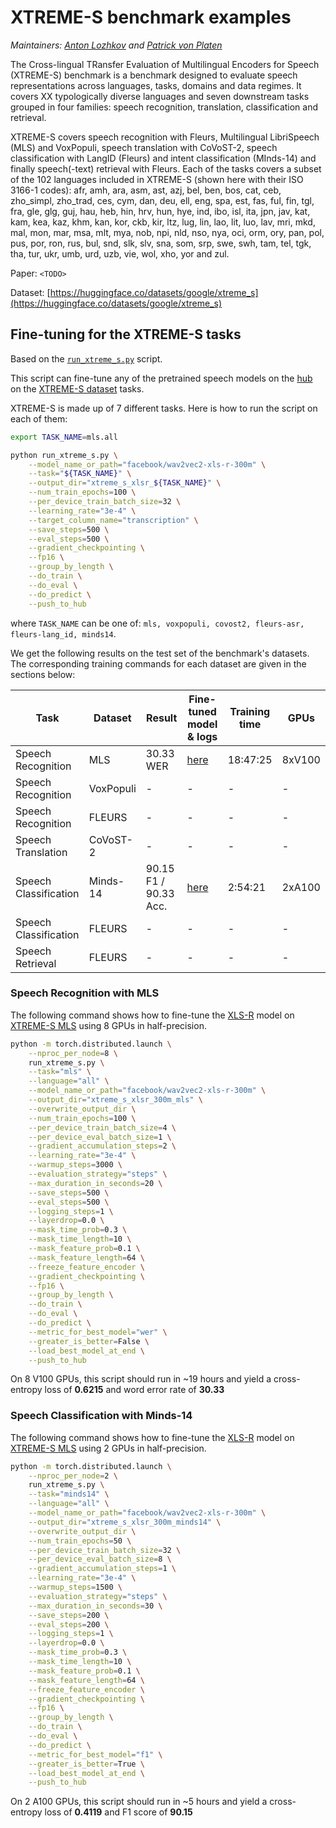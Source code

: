 <!---
Copyright 2022 The HuggingFace Team. All rights reserved.

Licensed under the Apache License, Version 2.0 (the "License");
you may not use this file except in compliance with the License.
You may obtain a copy of the License at

    http://www.apache.org/licenses/LICENSE-2.0

Unless required by applicable law or agreed to in writing, software
distributed under the License is distributed on an "AS IS" BASIS,
WITHOUT WARRANTIES OR CONDITIONS OF ANY KIND, either express or implied.
See the License for the specific language governing permissions and
limitations under the License.
-->

# XTREME-S benchmark examples

*Maintainers: [Anton Lozhkov](https://github.com/anton-l) and [Patrick von Platen](https://github.com/patrickvonplaten)*

The Cross-lingual TRansfer Evaluation of Multilingual Encoders for Speech (XTREME-S) benchmark is a benchmark designed to evaluate speech representations across languages, tasks, domains and data regimes. It covers XX typologically diverse languages and seven downstream tasks grouped in four families: speech recognition, translation, classification and retrieval.

XTREME-S covers speech recognition with Fleurs, Multilingual LibriSpeech (MLS) and VoxPopuli, speech translation with CoVoST-2, speech classification with LangID (Fleurs) and intent classification (MInds-14) and finally speech(-text) retrieval with Fleurs. Each of the tasks covers a subset of the 102 languages included in XTREME-S (shown here with their ISO 3166-1 codes): afr, amh, ara, asm, ast, azj, bel, ben, bos, cat, ceb, zho_simpl, zho_trad, ces, cym, dan, deu, ell, eng, spa, est, fas, ful, fin, tgl, fra, gle, glg, guj, hau, heb, hin, hrv, hun, hye, ind, ibo, isl, ita, jpn, jav, kat, kam, kea, kaz, khm, kan, kor, ckb, kir, ltz, lug, lin, lao, lit, luo, lav, mri, mkd, mal, mon, mar, msa, mlt, mya, nob, npi, nld, nso, nya, oci, orm, ory, pan, pol, pus, por, ron, rus, bul, snd, slk, slv, sna, som, srp, swe, swh, tam, tel, tgk, tha, tur, ukr, umb, urd, uzb, vie, wol, xho, yor and zul.

Paper: `<TODO>`

Dataset: [https://huggingface.co/datasets/google/xtreme_s](https://huggingface.co/datasets/google/xtreme_s)

## Fine-tuning for the XTREME-S tasks

Based on the [`run_xtreme_s.py`](https://github.com/huggingface/transformers/blob/main/examples/research_projects/xtreme-s/run_xtreme_s.py) script.

This script can fine-tune any of the pretrained speech models on the [hub](https://huggingface.co/models?pipeline_tag=automatic-speech-recognition) on the [XTREME-S dataset](https://huggingface.co/datasets/google/xtreme_s) tasks.

XTREME-S is made up of 7 different tasks. Here is how to run the script on each of them:

```bash
export TASK_NAME=mls.all

python run_xtreme_s.py \
    --model_name_or_path="facebook/wav2vec2-xls-r-300m" \
    --task="${TASK_NAME}" \
    --output_dir="xtreme_s_xlsr_${TASK_NAME}" \
    --num_train_epochs=100 \
    --per_device_train_batch_size=32 \
    --learning_rate="3e-4" \
    --target_column_name="transcription" \
    --save_steps=500 \
    --eval_steps=500 \
    --gradient_checkpointing \
    --fp16 \
    --group_by_length \
    --do_train \
    --do_eval \
    --do_predict \
    --push_to_hub
```

where `TASK_NAME` can be one of: `mls, voxpopuli, covost2, fleurs-asr, fleurs-lang_id, minds14`.

We get the following results on the test set of the benchmark's datasets. 
The corresponding training commands for each dataset are given in the sections below:

| Task                  | Dataset   | Result                | Fine-tuned model & logs                                            | Training time | GPUs   |
|-----------------------|-----------|-----------------------|--------------------------------------------------------------------|---------------|--------|
| Speech Recognition    | MLS       | 30.33 WER             | [here](https://huggingface.co/anton-l/xtreme_s_xlsr_300m_mls/)     | 18:47:25      | 8xV100 |
| Speech Recognition    | VoxPopuli | -                     | -                                                                  | -             | -      |
| Speech Recognition    | FLEURS    | -                     | -                                                                  | -             | -      |
| Speech Translation    | CoVoST-2  | -                     | -                                                                  | -             | -      |
| Speech Classification | Minds-14  | 90.15 F1 / 90.33 Acc. | [here](https://huggingface.co/anton-l/xtreme_s_xlsr_300m_minds14/) | 2:54:21       | 2xA100 |
| Speech Classification | FLEURS    | -                     | -                                                                  | -             | -      |
| Speech Retrieval      | FLEURS    | -                     | -                                                                  | -             | -      |

### Speech Recognition with MLS

The following command shows how to fine-tune the [XLS-R](https://huggingface.co/docs/transformers/main/model_doc/xls_r) model on [XTREME-S MLS](https://huggingface.co/datasets/google/xtreme_s#multilingual-librispeech-mls) using 8 GPUs in half-precision.

```bash
python -m torch.distributed.launch \
    --nproc_per_node=8 \
    run_xtreme_s.py \
    --task="mls" \
    --language="all" \
    --model_name_or_path="facebook/wav2vec2-xls-r-300m" \
    --output_dir="xtreme_s_xlsr_300m_mls" \
    --overwrite_output_dir \
    --num_train_epochs=100 \
    --per_device_train_batch_size=4 \
    --per_device_eval_batch_size=1 \
    --gradient_accumulation_steps=2 \
    --learning_rate="3e-4" \
    --warmup_steps=3000 \
    --evaluation_strategy="steps" \
    --max_duration_in_seconds=20 \
    --save_steps=500 \
    --eval_steps=500 \
    --logging_steps=1 \
    --layerdrop=0.0 \
    --mask_time_prob=0.3 \
    --mask_time_length=10 \
    --mask_feature_prob=0.1 \
    --mask_feature_length=64 \
    --freeze_feature_encoder \
    --gradient_checkpointing \
    --fp16 \
    --group_by_length \
    --do_train \
    --do_eval \
    --do_predict \
    --metric_for_best_model="wer" \
    --greater_is_better=False \
    --load_best_model_at_end \
    --push_to_hub
```

On 8 V100 GPUs, this script should run in ~19 hours and yield a cross-entropy loss of **0.6215** and word error rate of **30.33**

### Speech Classification with Minds-14

The following command shows how to fine-tune the [XLS-R](https://huggingface.co/docs/transformers/main/model_doc/xls_r) model on [XTREME-S MLS](https://huggingface.co/datasets/google/xtreme_s#intent-classification---minds-14) using 2 GPUs in half-precision.

```bash
python -m torch.distributed.launch \
    --nproc_per_node=2 \
    run_xtreme_s.py \
    --task="minds14" \
    --language="all" \
    --model_name_or_path="facebook/wav2vec2-xls-r-300m" \
    --output_dir="xtreme_s_xlsr_300m_minds14" \
    --overwrite_output_dir \
    --num_train_epochs=50 \
    --per_device_train_batch_size=32 \
    --per_device_eval_batch_size=8 \
    --gradient_accumulation_steps=1 \
    --learning_rate="3e-4" \
    --warmup_steps=1500 \
    --evaluation_strategy="steps" \
    --max_duration_in_seconds=30 \
    --save_steps=200 \
    --eval_steps=200 \
    --logging_steps=1 \
    --layerdrop=0.0 \
    --mask_time_prob=0.3 \
    --mask_time_length=10 \
    --mask_feature_prob=0.1 \
    --mask_feature_length=64 \
    --freeze_feature_encoder \
    --gradient_checkpointing \
    --fp16 \
    --group_by_length \
    --do_train \
    --do_eval \
    --do_predict \
    --metric_for_best_model="f1" \
    --greater_is_better=True \
    --load_best_model_at_end \
    --push_to_hub
```

On 2 A100 GPUs, this script should run in ~5 hours and yield a cross-entropy loss of **0.4119** and F1 score of **90.15**
